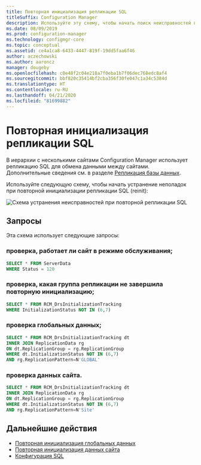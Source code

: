 ```yaml
---
title: Повторная инициализация репликации SQL
titleSuffix: Configuration Manager
description: Используйте эту схему, чтобы начать поиск неисправностей при повторной инициализации репликации SQL между сайтами Configuration Manager
ms.date: 08/09/2019
ms.prod: configuration-manager
ms.technology: configmgr-core
ms.topic: conceptual
ms.assetid: ce4a1ca8-6433-4447-819f-19dd5faa6f46
author: aczechowski
ms.author: aaroncz
manager: dougeby
ms.openlocfilehash: c0e48f2c04e218a7f0eba1b7f06dec768edc8af4
ms.sourcegitcommit: bbf820c35414bf2cba356f30fe047c1a34c5384d
ms.translationtype: HT
ms.contentlocale: ru-RU
ms.lasthandoff: 04/21/2020
ms.locfileid: "81699882"
---
```

# <a name="sql-replication-reinit"></a>Повторная инициализация репликации SQL

В иерархии с несколькими сайтами Configuration Manager использует репликацию SQL для обмена данными между сайтами. Дополнительные сведения см. в разделе [Репликация базы данных](../../../plan-design/hierarchy/database-replication.md).

Используйте следующую схему, чтобы начать устранение неполадок при повторной инициализации репликации SQL (reinit):

![Схема устранения неисправностей при повторной репликации SQL](media/sql-replication-reinit.svg)

## <a name="queries"></a>Запросы

Эта схема использует следующие запросы:

### <a name="check-if-site-is-in-maintenance-mode"></a>проверка, работает ли сайт в режиме обслуживания;

```sql
SELECT * FROM ServerData
WHERE Status = 120
```

### <a name="check-which-replication-group-hasnt-completed-reinit"></a>проверка, какая группа репликации не завершила повторную инициализацию;

```sql
SELECT * FROM RCM_DrsInitializationTracking
WHERE InitializationStatus NOT IN (6,7)
```

### <a name="check-global-data"></a>проверка глобальных данных;

```sql
SELECT * FROM RCM_DrsInitializationTracking dt
INNER JOIN ReplicationData rg
ON dt.ReplicationGroup = rg.ReplicationGroup
WHERE dt.InitializationStatus NOT IN (6,7)
AND rg.ReplicationPattern=N'GLOBAL'
```

### <a name="check-site-data"></a>проверка данных сайта.

```sql
SELECT * FROM RCM_DrsInitializationTracking dt
INNER JOIN ReplicationData rg
ON dt.ReplicationGroup = rg.ReplicationGroup
WHERE dt.InitializationStatus NOT IN (6,7)
AND rg.ReplicationPattern=N'Site'
```

## <a name="next-steps"></a>Дальнейшие действия

- [Повторная инициализация глобальных данных](global-data-reinit.md)
- [Повторная инициализация данных сайта](site-data-reinit.md)
- [Конфигурация SQL](sql-configuration.md)
